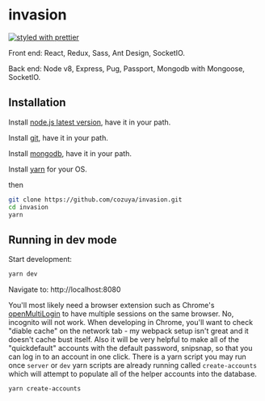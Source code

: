# invasion

[![styled with prettier](https://img.shields.io/badge/styled_with-prettier-ff69b4.svg)](https://github.com/prettier/prettier)

Front end: React, Redux, Sass, Ant Design, SocketIO.

Back end: Node v8, Express, Pug, Passport, Mongodb with Mongoose, SocketIO.

## Installation

Install [node.js latest version](https://nodejs.org/en/), have it in your path.

Install [git](https://git-scm.com/downloads), have it in your path.

Install [mongodb](https://www.mongodb.com/download-center?ct=atlasheader#community), have it in your path.

Install [yarn](https://yarnpkg.com/en/docs/install) for your OS.

then

```bash
git clone https://github.com/cozuya/invasion.git
cd invasion
yarn
```

## Running in dev mode

Start development:

```bash
yarn dev
```

Navigate to: http://localhost:8080

You'll most likely need a browser extension such as Chrome's [openMultiLogin](https://chrome.google.com/webstore/detail/openmultilogin/lbofelamdnfmipbbgkebcpkapahbmcgm?hl=en) to have multiple sessions on the same browser. No, incognito will not work. When developing in Chrome, you'll want to check "diable cache" on the network tab - my webpack setup isn't great and it doesn't cache bust itself. Also it will be very helpful to make all of the "quickdefault" accounts with the default password, snipsnap, so that you can log in to an account in one click. There is a yarn script you may run once `server` or `dev` yarn scripts are already running called `create-accounts` which will attempt to populate all of the helper accounts into the database.

```bash
yarn create-accounts
```
